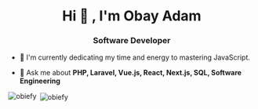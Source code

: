 <h1 align="center">Hi 👋 , I'm Obay Adam</h1>
<h3 align="center">Software Developer</h3>

- 🤯 I'm currently dedicating my time and energy to mastering JavaScript.

- 💬 Ask me about **PHP, Laravel, Vue.js, React, Next.js, SQL, Software Engineering**

<p><img align="left" src="https://github-readme-stats.vercel.app/api/top-langs?username=obiefy&show_icons=true&locale=en&layout=compact" alt="obiefy" /></p>

<p>&nbsp;<img align="center" src="https://github-readme-stats.vercel.app/api?username=obiefy&show_icons=true&locale=en" alt="obiefy" /></p>

